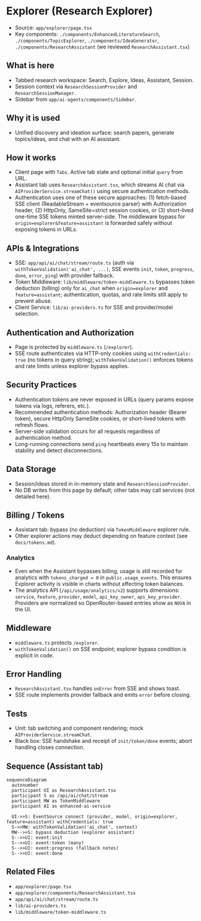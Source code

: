 # Explorer (Research Explorer)

- Source: `app/explorer/page.tsx`
- Key components: `./components/EnhancedLiteratureSearch`, `./components/TopicExplorer`, `./components/IdeaGenerator`, `./components/ResearchAssistant` (we reviewed `ResearchAssistant.tsx`)

## What is here
- Tabbed research workspace: Search, Explore, Ideas, Assistant, Session.
- Session context via `ResearchSessionProvider` and `ResearchSessionManager`.
- Sidebar from `app/ai-agents/components/Sidebar`.

## Why it is used
- Unified discovery and ideation surface: search papers, generate topics/ideas, and chat with an AI assistant.

## How it works
- Client page with `Tabs`. Active tab state and optional initial `query` from URL.
- Assistant tab uses `ResearchAssistant.tsx`, which streams AI chat via `AIProviderService.streamChat()` using secure authentication methods.
- Authentication uses one of these secure approaches: (1) fetch-based SSE client (ReadableStream + eventsource parser) with Authorization header, (2) HttpOnly, SameSite=strict session cookies, or (3) short-lived one-time SSE tokens minted server-side. The middleware bypass for `origin=explorer&feature=assistant` is forwarded safely without exposing tokens in URLs.

## APIs & Integrations
- SSE: `app/api/ai/chat/stream/route.ts` (auth via `withTokenValidation('ai_chat', ...)`, SSE events `init`, `token`, `progress`, `done`, `error`, `ping`) with provider fallback.
- Token Middleware: `lib/middleware/token-middleware.ts` bypasses token deduction (billing) only for `ai_chat` when `origin=explorer` and `feature=assistant`; authentication, quotas, and rate limits still apply to prevent abuse.
- Client Service: `lib/ai-providers.ts` for SSE and provider/model selection.

## Authentication and Authorization
- Page is protected by `middleware.ts` (`/explorer`).
- SSE route authenticates via HTTP-only cookies using `withCredentials: true` (no tokens in query string); `withTokenValidation()` enforces tokens and rate limits unless explorer bypass applies.

## Security Practices
- Authentication tokens are never exposed in URLs (query params expose tokens via logs, referers, etc.).
- Recommended authentication methods: Authorization header (Bearer token), secure HttpOnly SameSite cookies, or short-lived tokens with refresh flows.
- Server-side validation occurs for all requests regardless of authentication method.
- Long-running connections send `ping` heartbeats every 15s to maintain stability and detect disconnections.

## Data Storage
- Session/ideas stored in in-memory state and `ResearchSessionProvider`.
- No DB writes from this page by default; other tabs may call services (not detailed here).

## Billing / Tokens
- Assistant tab: bypass (no deduction) via `TokenMiddleware` explorer rule.
- Other explorer actions may deduct depending on feature context (see `docs/tokens.md`).

### Analytics
- Even when the Assistant bypasses billing, usage is still recorded for analytics with `tokens_charged = 0` in `public.usage_events`. This ensures Explorer activity is visible in charts without affecting token balances.
- The analytics API (`/api/usage/analytics/v2`) supports dimensions: `service`, `feature`, `provider`, `model`, `api_key_owner`, `api_key_provider`. Providers are normalized so OpenRouter-based entries show as `NOVA` in the UI.

## Middleware
- `middleware.ts` protects `/explorer`.
- `withTokenValidation()` on SSE endpoint; explorer bypass condition is explicit in code.

## Error Handling
- `ResearchAssistant.tsx` handles `onError` from SSE and shows toast.
- SSE route implements provider fallback and emits `error` before closing.

## Tests
- Unit: tab switching and component rendering; mock `AIProviderService.streamChat`.
- Black box: SSE handshake and receipt of `init/token/done` events; abort handling closes connection.

## Sequence (Assistant tab)
```mermaid
sequenceDiagram
  autonumber
  participant UI as ResearchAssistant.tsx
  participant S as /api/ai/chat/stream
  participant MW as TokenMiddleware
  participant AI as enhanced-ai-service

  UI->>S: EventSource connect (provider, model, origin=explorer, feature=assistant) withCredentials: true
  S->>MW: withTokenValidation('ai_chat', context)
  MW-->>S: bypass deduction (explorer assistant)
  S-->>UI: event:init
  S-->>UI: event:token (many)
  S-->>UI: event:progress (fallback notes)
  S-->>UI: event:done
```

## Related Files
- `app/explorer/page.tsx`
- `app/explorer/components/ResearchAssistant.tsx`
- `app/api/ai/chat/stream/route.ts`
- `lib/ai-providers.ts`
- `lib/middleware/token-middleware.ts`
